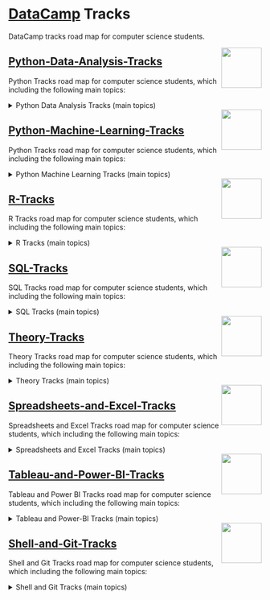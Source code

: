 # [DataCamp](https://learn.datacamp.com/) Tracks
DataCamp tracks road map for computer science students.

<img align="right" width="80" height="80" src="https://github.com/cs-MohamedAyman/DataCamp-Tracks/blob/master/organizations-logos/datacamp.jpg">

## [Python-Data-Analysis-Tracks](https://github.com/cs-MohamedAyman/DataCamp-Tracks/blob/master/Python-Data-Analysis-Tracks/README.md)
Python Tracks road map for computer science students, which including the following main topics:

<details>
	<summary>Python Data Analysis Tracks (main topics)</summary>

  <img align="right" width="80" height="80" src="https://github.com/cs-MohamedAyman/DataCamp-Tracks/blob/master/organizations-logos/python.jpg">

  #### `1.` [Basic Programming](https://github.com/cs-MohamedAyman/DataCamp-Tracks/blob/master/Python-Data-Analysis-Tracks/README.md) Tracks `17 Entities`
  #### `2.` [Probability and Statistics](https://github.com/cs-MohamedAyman/DataCamp-Tracks/blob/master/Python-Data-Analysis-Tracks/README.md) Tracks `14 Entities`
  #### `3.` [Data Preprocessing](https://github.com/cs-MohamedAyman/DataCamp-Tracks/blob/master/Python-Data-Analysis-Tracks/README.md) Tracks `15 Entities`
  #### `4.` [Data Visualization](https://github.com/cs-MohamedAyman/DataCamp-Tracks/blob/master/Python-Data-Analysis-Tracks/README.md) Tracks `8 Entities`
  #### `5.` [Data Analysis](https://github.com/cs-MohamedAyman/DataCamp-Tracks/blob/master/Python-Data-Analysis-Tracks/README.md) Tracks `17 Entities`

  **SKILLS YOU WILL GAIN:**<br>
  `object-oriented programming`, `databases`, `mongodb`, `data science toolbox`, `command line automation`, `aws boto`, `unit testing for data science`, `analyzing marketing campaigns`, `analyzing police activity`, `analyzing social media data`, `arima models`, `customer segmentation`, `market basket analysis`, `marketing analytics predicting customer churn`, `working geospatial data`, `supply chain analytics`, `analyzing us census data`, `data science`, `feature engineering`, `python for spreadsheet users`, `exploratory data analysis`, `winning kaggle competition`, `probability`, `statistics`, `linear modeling`, `network analysis`, `generalized linear models`, `practicing statistics interview questions`, `experimental design`, `customer analytics a/b testing`, `time series analysis`, `importing data`, `cleaning data`, `web scraping`, `data manipulation`, `dealing missing data`, `joining data`, `manipulating time series data`, `working dates times`, `pandas foundations`, `manipulating dataframes`, `merging dataframes`, `pandas joins for spreadsheet users`, `data visualization`, `matplotlib`, `seaborn`, `bokeh`, `geospatial data`, `time series data`, `software engineering for data scientists`, `linear classifiers`, `predictive analytics`, `dimensionality reduction`, `parallel programming dask`, `model validation`, `hyperparameter tuning`, `portfolio analysis`, `portfolio risk management`, `importing managing financial data`, `quantitative risk management`, `financial forecasting`

</details>

<img align="right" width="80" height="80" src="https://github.com/cs-MohamedAyman/DataCamp-Tracks/blob/master/organizations-logos/datacamp.jpg">

## [Python-Machine-Learning-Tracks](https://github.com/cs-MohamedAyman/DataCamp-Tracks/blob/master/Python-Machine-Learning-Tracks/README.md)
Python Tracks road map for computer science students, which including the following main topics:

<details>
	<summary>Python Machine Learning Tracks (main topics)</summary>

  <img align="right" width="80" height="80" src="https://github.com/cs-MohamedAyman/DataCamp-Tracks/blob/master/organizations-logos/python.jpg">

  #### `1.` [Machine Learning](https://github.com/cs-MohamedAyman/DataCamp-Tracks/blob/master/Python-Machine-Learning-Tracks/README.md) Tracks `24 Entities`
  #### `2.` [Deep Learning](https://github.com/cs-MohamedAyman/DataCamp-Tracks/blob/master/Python-Machine-Learning-Tracks/README.md) Tracks `10 Entities`
  #### `3.` [Natural Language Processing](https://github.com/cs-MohamedAyman/DataCamp-Tracks/blob/master/Python-Machine-Learning-Tracks/README.md) Tracks `9 Entities`
  #### `4.` [Applied Finance](https://github.com/cs-MohamedAyman/DataCamp-Tracks/blob/master/Python-Machine-Learning-Tracks/README.md) Tracks `10 Entities`
  #### `5.` [Data Engineering](https://github.com/cs-MohamedAyman/DataCamp-Tracks/blob/master/Python-Machine-Learning-Tracks/README.md) Tracks `11 Entities`

  **SKILLS YOU WILL GAIN:**<br>
  `data science`, `feature engineering`, `machine learning`, `python for spreadsheet users`, `exploratory data analysis`, `winning kaggle competition`, `probability`, `statistics`, `linear modeling`, `network analysis`, `experimental design`, `time series analysis`, `manipulating time series data`, `working dates times`, `pandas foundations`, `manipulating dataframes`, `merging dataframes`, `pandas joins for spreadsheet users`, `data visualization`, `matplotlib`, `seaborn`, `bokeh`, `geospatial data`, `time series data`, `software engineering for data scientists`, `preprocessing for machine learning`, `linear classifiers`, `unsupervised learning`, `supervised learning scikit-learn`, `machine learning tree-based models`, `predictive analytics`, `dimensionality reduction`, `designing machine learning workflows`, `machine learning for time series data`, `machine learning for marketing`, `human resources analytics`, `machine learning for finance`, `extreme gradient boosting xgboost`, `parallel programming dask`, `fraud detection`, `cluster analysis`, `model validation`, `hyperparameter tuning`, `ensemble methods`, `natural language processing`, `regular expressions`, `sentiment analysis`, `feature engineering for nlp`, `machine translation`, `spoken language processing`, `building chatbots`, `advanced nlp spacy`, `deep learning`, `keras`, `pytorch`, `recurrent neural networks for language modeling`, `predicting ctr machine learning`, `image processing`, `biomedical image analysis`, `credit risk modeling`, `python for finance`  `financial concepts`, `portfolio analysis`, `portfolio risk management`, `importing managing financial data`, `quantitative risk management`, `financial forecasting`, `pyspark`, `data engineering`, `spark sql`, `big data fundamentals pyspark`, `feature engineering pyspark`, `cleaning data pyspark`, `machine learning pyspark`, `building recommendation engines pyspark`, `streaming data aws kinesis lambda`, `building data engineering pipelines`

</details>

<img align="right" width="80" height="80" src="https://github.com/cs-MohamedAyman/DataCamp-Tracks/blob/master/organizations-logos/datacamp.jpg">

## [R-Tracks](https://github.com/cs-MohamedAyman/DataCamp-Tracks/blob/master/R-Tracks/README.md)
R Tracks road map for computer science students, which including the following main topics:

<details>
	<summary>R Tracks (main topics)</summary>

  <img align="right" width="80" height="80" src="https://github.com/cs-MohamedAyman/DataCamp-Tracks/blob/master/organizations-logos/python.jpg">

  #### `1.` [Basic Programming](https://github.com/cs-MohamedAyman/DataCamp-Tracks/blob/master/R-Tracks/README.md) Tracks
  #### `2.` [Probability and Statistics](https://github.com/cs-MohamedAyman/DataCamp-Tracks/blob/master/R-Tracks/README.md) Tracks
  #### `3.` [Data Preprocessing](https://github.com/cs-MohamedAyman/DataCamp-Tracks/blob/master/R-Tracks/README.md) Tracks
  #### `4.` [Data Visualization](https://github.com/cs-MohamedAyman/DataCamp-Tracks/blob/master/R-Tracks/README.md) Tracks
  #### `5.` [Data Analysis](https://github.com/cs-MohamedAyman/DataCamp-Tracks/blob/master/R-Tracks/README.md) Tracks
  #### `6.` [Machine Learning](https://github.com/cs-MohamedAyman/DataCamp-Tracks/blob/master/R-Tracks/README.md) Tracks
  #### `7.` [Applied Finance](https://github.com/cs-MohamedAyman/DataCamp-Tracks/blob/master/R-Tracks/README.md) Tracks

  **SKILLS YOU WILL GAIN:**<br>
  `reporting r markdown`, `visualizing geospatial data`, `joining data table`, `marketing analytics`, `garch models`, `survey and measurement development`, `single-cell rna-seq bioconductor`, `text analysis`, `data manipulation dplyr`, `linear algebra for data science`, ` classification`, `tidyverse`, `regression`, `object-oriented`, `tree-based models`, `communicating data tidyverse`, `analyzing social media data`, `hyperparameter tuning`, `inference for categorical data`, `topic modeling`, `handling missing data imputations`, `data manipulation`, `sentiment analysis`, `statistics`, `spatial analysis sf and raster`, `text mining bag-of-words`, `probability`, `regular expressions`, `hierarchical and mixed effects models`, `equity valuation`, `categorical data tidyverse`, `r for finance`, `machine learning`, `parallel programming`, `building dashboards flexdashboard`, `bond valuation and analysis`, `cluster analysis`, `writing functions`, `inference for numerical data`, `visualizing big data trelliscope`, `fraud detection`, `arima models`, `factor analysis`, `choice modeling for marketing`, `scalable data processing`, `correlation and regression`, `inference for linear regression`, `bayesian data analysis`, `cleaning data`, `advanced dimensionality reduction`, `time series analysis`, `portfolio analysis`, `logistic regression`, `probability puzzles`, `statistical modeling`, `business process analytics`, `life insurance products valuation`, `bayesian regression modeling rstanarm`, `mixture models`, `dealing missing data`, `data privacy and anonymization`, `modeling data tidyverse`, `inference`, `a/b testing`, `market basket analysis`, `spark sparklyr`, `visualizing time series data`, `quantitative risk management`, `feature engineering`, `exploratory data analysis`, `building dashboards shinydashboard`, `human resources analytics`, `importing and managing financial data`, `experimental design`, `forecasting product demand`, `financial trading`, `big data r`, `credit risk modeling`, `support vector machines`, `analyzing us census data`, `forecasting`, `predictive analytics using networked data`, `joining data dplyr`, `network analysis`, `generalized linear models`, `data visualization`, `nonlinear modeling  gams`, `working data tidyverse`, `importing data`, `working web data`, `differential expression analysis limma`, `optimizing r code rcpp`, `dimensionality reduction`, `natural language processing`, `functional programming purrr`, `anomaly detection`, `network analysis tidyverse`, `chip-seq bioconductor`, `building web applications shiny`, `analyzing election and polling data`, `rna-seq bioconductor`, `designing and analyzing clinical trials`, `developing r packages`, `working dates and times`, `survival analysis`, `bayesian modeling rjags`, `interactive maps leaflet`, `multivariate probability distributions`

</details>

<img align="right" width="80" height="80" src="https://github.com/cs-MohamedAyman/DataCamp-Tracks/blob/master/organizations-logos/datacamp.jpg">

## [SQL-Tracks](https://github.com/cs-MohamedAyman/DataCamp-Tracks/blob/master/SQL-Tracks/README.md)
SQL Tracks road map for computer science students, which including the following main topics:

<details>
	<summary>SQL Tracks (main topics)</summary>

  <img align="right" width="80" height="80" src="https://github.com/cs-MohamedAyman/DataCamp-Tracks/blob/master/organizations-logos/sql.jpg">

#### `1.` [SQL](https://github.com/cs-MohamedAyman/DataCamp-Tracks/blob/master/SQL-Tracks/README.md) Tracks `10 Entities`
#### `2.` [SQL Server](https://github.com/cs-MohamedAyman/DataCamp-Tracks/blob/master/SQL-Tracks/README.md) Tracks `11 Entities`
#### `3.` [PostgreSQL](https://github.com/cs-MohamedAyman/DataCamp-Tracks/blob/master/SQL-Tracks/README.md) Tracks `5 Entities`
#### `4.` [Oracle SQL](https://github.com/cs-MohamedAyman/DataCamp-Tracks/blob/master/SQL-Tracks/README.md) Tracks `2 Entities`

**SKILLS YOU WILL GAIN:**<br>
`analyzing business data sql`, `sql`, `intermediate sql`, `exploratory data analysis sql`, `relational databases sql`, `joining data sql`, `reporting sql`, `applying sql real-world problems`, `database design`, `data-driven decision making sql`, `sql server`, `intermediate sql server`, `functions for manipulating data sql server`, `cleaning data sql server databases`, `hierarchical recursive queries sql server`, `time series analysis sql server`, `improving query performance sql server`, `writing functions stored procedures sql server`, `transactions error handling sql server`, `building optimizing triggers sql server`, `creating postgresql databases`, `functions for manipulating data postgresql`, `postgresql summary stats window functions`, `cleaning data postgresql databases`, `improving query performance postgresql`, `transactions error handling postgresql`, `oracle sql`

</details>

<img align="right" width="80" height="80" src="https://github.com/cs-MohamedAyman/DataCamp-Tracks/blob/master/organizations-logos/datacamp.jpg">

## [Theory-Tracks](https://github.com/cs-MohamedAyman/DataCamp-Tracks/blob/master/Theory-Tracks/README.md)
Theory Tracks road map for computer science students, which including the following main topics:

<details>
	<summary>Theory Tracks (main topics)</summary>

  <img align="right" width="80" height="80" src="https://github.com/cs-MohamedAyman/DataCamp-Tracks/blob/master/organizations-logos/theory.jpg">

  #### `1.` [Theory](https://github.com/cs-MohamedAyman/DataCamp-Tracks/blob/master/Theory-Tracks/README.md) Tracks `8 Entities`

  **SKILLS YOU WILL GAIN:**<br>
  `data science for business`, `data science for everyone`, `machine learning for business`, `machine learning for everyone`, `data visualization for everyone`, `data engineering for everyone`, `cloud computing for everyone`, `data driven decision making`

</details>

<img align="right" width="80" height="80" src="https://github.com/cs-MohamedAyman/DataCamp-Tracks/blob/master/organizations-logos/datacamp.jpg">

## [Spreadsheets-and-Excel-Tracks](https://github.com/cs-MohamedAyman/DataCamp-Tracks/blob/master/Spreadsheets-and-Excel-Tracks/README.md)
Spreadsheets and Excel Tracks road map for computer science students, which including the following main topics:

<details>
	<summary>Spreadsheets and Excel Tracks (main topics)</summary>

  <img align="right" width="80" height="80" src="https://github.com/cs-MohamedAyman/DataCamp-Tracks/blob/master/organizations-logos/excel.jpg">
  <img align="right" width="80" height="80" src="https://github.com/cs-MohamedAyman/DataCamp-Tracks/blob/master/organizations-logos/spreadsheet.jpg">

  #### `1.` [Excel](https://github.com/cs-MohamedAyman/DataCamp-Tracks/blob/master/Spreadsheets-and-Excel-Tracks/README.md) Tracks `2 Entities`
  #### `2.` [Spreadsheets](https://github.com/cs-MohamedAyman/DataCamp-Tracks/blob/master/Spreadsheets-and-Excel-Tracks/README.md) Tracks `13 Entities`

  **SKILLS YOU WILL GAIN:**<br>
  `data analysis excel`, `data analysis spreadsheets`, `spreadsheets`, `intermediate spreadsheets`, `statistics spreadsheets`, `error uncertainty spreadsheets`, `conditional formatting spreadsheets`, `pivot tables spreadsheets`, `data visualization spreadsheets`, `loan amortization spreadsheets`, `marketing analytics spreadsheets`, `financial analytics spreadsheets`, `financial modeling spreadsheets`, `options trading spreadsheets`

</details>

<img align="right" width="80" height="80" src="https://github.com/cs-MohamedAyman/DataCamp-Tracks/blob/master/organizations-logos/datacamp.jpg">

## [Tableau-and-Power-BI-Tracks](https://github.com/cs-MohamedAyman/DataCamp-Tracks/blob/master/Tableau-and-Power-BI-Tracks/README.md)
Tableau and Power BI Tracks road map for computer science students, which including the following main topics:

<details>
	<summary>Tableau and Power-BI Tracks (main topics)</summary>

  <img align="right" width="80" height="80" src="https://github.com/cs-MohamedAyman/DataCamp-Tracks/blob/master/organizations-logos/power-bi.jpg">
  <img align="right" width="80" height="80" src="https://github.com/cs-MohamedAyman/DataCamp-Tracks/blob/master/organizations-logos/tableau.jpg">

  #### `1.` [Tableau](https://github.com/cs-MohamedAyman/DataCamp-Tracks/blob/master/Tableau-and-Power-BI-Tracks/README.md) Tracks `5 Entities`
  #### `2.` [Power BI](https://github.com/cs-MohamedAyman/DataCamp-Tracks/blob/master/Tableau-and-Power-BI-Tracks/README.md) Tracks `2 Entities`

  **SKILLS YOU WILL GAIN:**<br>
  `tableau`, `analyzing data tableau`, `power bi`, `creating dashboards in tableau`, `connecting data in tableau`, `statistical techniques in tableau`, `analyzing data in tableau`

</details>

<img align="right" width="80" height="80" src="https://github.com/cs-MohamedAyman/DataCamp-Tracks/blob/master/organizations-logos/datacamp.jpg">

## [Shell-and-Git-Tracks](https://github.com/cs-MohamedAyman/DataCamp-Tracks/blob/master/Shell-and-Git-Tracks/README.md)
Shell and Git Tracks road map for computer science students, which including the following main topics:

<details>
	<summary>Shell and Git Tracks (main topics)</summary>

  <img align="right" width="80" height="80" src="https://github.com/cs-MohamedAyman/DataCamp-Tracks/blob/master/organizations-logos/shell.jpg">
  <img align="right" width="80" height="80" src="https://github.com/cs-MohamedAyman/DataCamp-Tracks/blob/master/organizations-logos/git.jpg">

#### `1.` [Git](https://github.com/cs-MohamedAyman/DataCamp-Tracks/blob/master/Shell-and-Git-Tracks/README.md) Tracks `2 Entities`
#### `2.` [Shell](https://github.com/cs-MohamedAyman/DataCamp-Tracks/blob/master/Shell-and-Git-Tracks/README.md) Tracks `5 Entities`

**SKILLS YOU WILL GAIN:**<br>
`git`, `bash scripting`, `shell` ,`conda essentials`, `building distributing packages conda`, `data processing shell`

</details>
